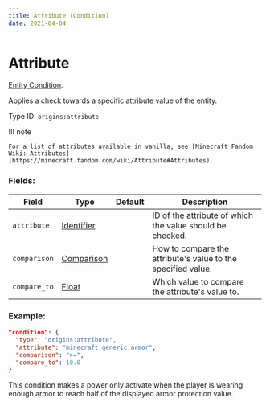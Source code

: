 ```yaml
---
title: Attribute (Condition)
date: 2021-04-04
---
```

# Attribute

[Entity Condition](../entity_conditions.md).

Applies a check towards a specific attribute value of the entity.

Type ID: `origins:attribute`

!!! note

    For a list of attributes available in vanilla, see [Minecraft Fandom Wiki: Attributes](https://minecraft.fandom.com/wiki/Attribute#Attributes).

### Fields:

Field  | Type | Default | Description
-------|------|---------|-------------
`attribute` | [Identifier](../data_types/identifier.md) | |  ID of the attribute of which the value should be checked.
`comparison` | [Comparison](../data_types/comparison.md) | |  How to compare the attribute's value to the specified value.
`compare_to` | [Float](../data_types/float.md) | | Which value to compare the attribute's value to.

### Example:

```json
"condition": {
  "type": "origins:attribute",
  "attribute": "minecraft:generic.armor",
  "comparison": ">=",
  "compare_to": 10.0
}
```

This condition makes a power only activate when the player is wearing enough armor to reach half of the displayed armor protection value.
